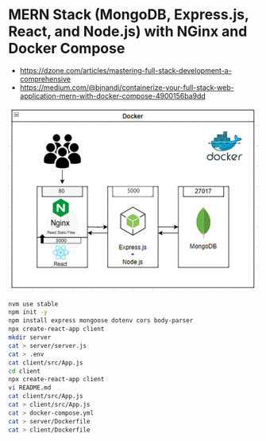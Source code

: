 # MERN Stack (MongoDB, Express.js, React, and Node.js) with NGinx and Docker Compose

* https://dzone.com/articles/mastering-full-stack-development-a-comprehensive
* https://medium.com/@bjnandi/containerize-your-full-stack-web-application-mern-with-docker-compose-4900156ba9dd

![Architecture](archi.webp)

```bash
nvm use stable
npm init -y
npm install express mongoose dotenv cors body-parser
npx create-react-app client
mkdir server
cat > server/server.js
cat > .env
cat client/src/App.js
cd client
npx create-react-app client
vi README.md 
cat client/src/App.js 
cat > client/src/App.js 
cat > docker-compose.yml
cat > server/Dockerfile
cat > client/Dockerfile
```


